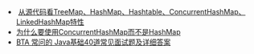 -  [从源代码看TreeMap、HashMap、Hashtable、ConcurrentHashMap、LinkedHashMap特性](http://blog.csdn.net/fzhsh/article/details/51219107)
- [为什么要使用ConcurrentHashMap而不是HashMap](http://blog.csdn.net/l_h_y123/article/details/53330763)
- [BTA 常问的 Java基础40道常见面试题及详细答案](https://juejin.im/post/5aa3ea686fb9a028c522cda5)

